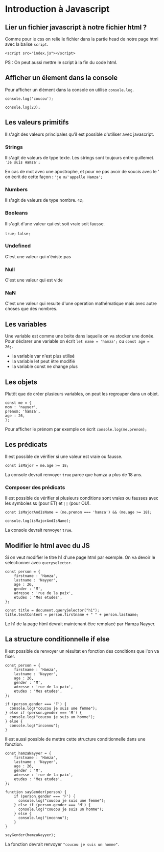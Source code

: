 # Introduction à Javascript

## Lier un fichier javascript à notre fichier html ?

Comme pour le css on relie le fichier dans la partie head de notre page html avec la balise `script`.

`<script src="index.js"></script>`

PS : On peut aussi mettre le script à la fin du code html.

## Afficher un élement dans la console

Pour afficher un élément dans la console on utilise `console.log`.

`console.log('coucou');`

`console.log(23);`

## Les valeurs primitifs

Il s'agit des valeurs principales qu'il est possible d'utiliser avec javascript.

### Strings

Il s'agit de valeurs de type texte. Les strings sont toujours entre guillemet.
``'Je suis Hamza';``

En cas de mot avec une apostrophe, et pour ne pas avoir de soucis avec le ' on écrit de cette façon : `'je m/'appelle Hamza';`

### Numbers

Il s'agit de valeurs de type nombre.
`42;`

### Booleans

Il s'agit d'une valeur qui est soit vraie soit fausse. 

`true;`
`false;`

### Undefined

C'est une valeur qui n'éxiste pas

### Null

C'est une valeur qui est vide

### NaN

C'est une valeur qui resulte d'une operation mathématique mais avec autre choses que des nombres.

## Les variables

Une variable est comme une boite dans laquelle on va stocker une donée.
Pour déclarer une variable on écrit `let name = 'hamza';` ou `const age = 26;`.

* la variable var n'est plus utilisé
* la variable let peut être modifié
* la variable const ne change plus

## Les objets

Plutôt que de créer plusieurs variables, on peut les regrouper dans un objet.

````
const me = {
nom : 'nayyer',
prenom: 'hamza',
age : 26,
};
````

Pour afficher le prénom par exemple on écrit `console.log(me.prenom);`

## Les prédicats

Il est possible de vérifier si une valeur est vraie ou fausse.
````
const isMajor = me.age >= 18;
````
La console devrait renvoyer `true` parce que hamza a plus de 18 ans.

### Composer des prédicats

Il est possible de vérifier si plusieurs conditions sont vraies ou fausses avec les symboles `&&` (pour ET) et `||` (pour OU).

````
const isMajorAndIsName = (me.prenom === 'hamza') && (me.age >= 18);

console.log(isMajorAndIsName);
````

La console devrait renvoyer `true`.

## Modifier le html avec du JS

Si on veut modifier le titre h1 d'une page html par exemple. On va devoir le selectionner avec `queryselector`.

````
const person = {
    firstname : 'Hamza',
    lastname : 'Nayyer',
    age : 26,
    gender : 'M',
    adresse : 'rue de la paix',
    etudes : 'Mes etudes',
};

const title = document.querySelector("h1");
title.textContent = person.firstname + " " + person.lastname;
````

Le h1 de la page html devrait maintenant être remplacé par Hamza Nayyer.

## La structure conditionnelle if  else

Il est possible de renvoyer un résultat en fonction des conditions que l'on va fixer.

````
const person = {
    firstname : 'Hamza',
    lastname : 'Nayyer',
    age : 26,
    gender : 'M',
    adresse : 'rue de la paix',
    etudes : 'Mes etudes',
};

if (person.gender === 'F') {
  console.log("coucou je suis une femme");
} else if (person.gender === 'M') {
  console.log("coucou je suis un homme");
} else {
  console.log("inconnu");
}
````

Il est aussi possible de mettre cette structure conditionnelle dans une fonction.

````
const hamzaNayyer = {
    firstname : 'Hamza',
    lastname : 'Nayyer',
    age : 26,
    gender : 'M',
    adresse : 'rue de la paix',
    etudes : 'Mes etudes',
};

function sayGender(person) {
    if (person.gender === 'F') {
      console.log("coucou je suis une femme");
    } else if (person.gender === 'M') {
      console.log("coucou je suis un homme");
    } else {
      console.log("inconnu");
    }
}

sayGender(hamzaNayyer);
````

La fonction devrait renvoyer `"coucou je suis un homme"`.
